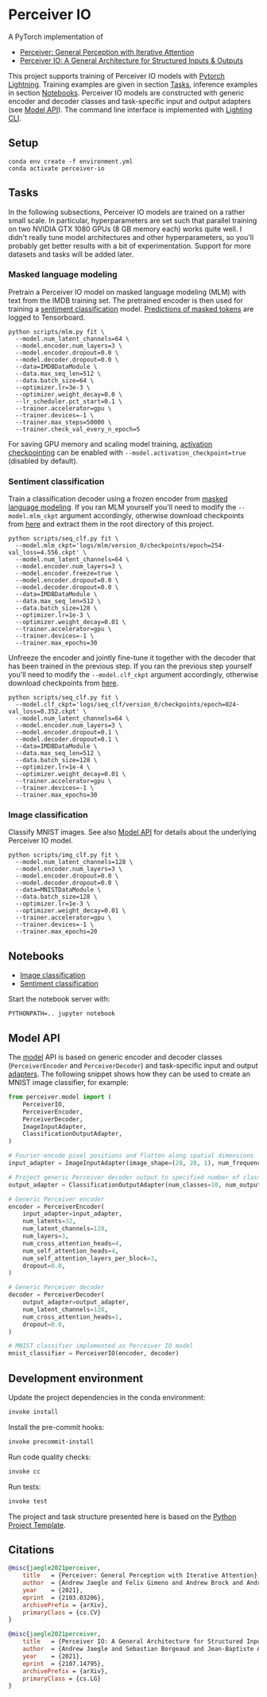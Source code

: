 # Perceiver IO

A PyTorch implementation of

- [Perceiver: General Perception with Iterative Attention](https://arxiv.org/abs/2103.03206)
- [Perceiver IO: A General Architecture for Structured Inputs & Outputs](https://arxiv.org/abs/2107.14795)

This project supports training of Perceiver IO models with [Pytorch Lightning](https://www.pytorchlightning.ai/).
Training examples are given in section [Tasks](#tasks), inference examples in section [Notebooks](#notebooks).
Perceiver IO models are constructed with generic encoder and decoder classes and task-specific input and
output adapters (see [Model API](#model-api)). The command line interface is implemented with
[Lighting CLI](https://pytorch-lightning.readthedocs.io/en/latest/common/lightning_cli.html).

## Setup

```shell
conda env create -f environment.yml
conda activate perceiver-io
```

## Tasks

In the following subsections, Perceiver IO models are trained on a rather small scale. In particular, hyperparameters
are set such that parallel training on two NVIDIA GTX 1080 GPUs (8 GB memory each) works quite well. I didn't really
tune model architectures and other hyperparameters, so you'll probably get better results with a bit of experimentation.
Support for more datasets and tasks will be added later.

### Masked language modeling

Pretrain a Perceiver IO model on masked language modeling (MLM) with text from the IMDB training set. The pretrained
encoder is then used for training a [sentiment classification](#sentiment-classification) model.
[Predictions of masked tokens](docs/tensorboard.md) are logged to Tensorboard.

```shell
python scripts/mlm.py fit \
  --model.num_latent_channels=64 \
  --model.encoder.num_layers=3 \
  --model.encoder.dropout=0.0 \
  --model.decoder.dropout=0.0 \
  --data=IMDBDataModule \
  --data.max_seq_len=512 \
  --data.batch_size=64 \
  --optimizer.lr=3e-3 \
  --optimizer.weight_decay=0.0 \
  --lr_scheduler.pct_start=0.1 \
  --trainer.accelerator=gpu \
  --trainer.devices=-1 \
  --trainer.max_steps=50000 \
  --trainer.check_val_every_n_epoch=5
```

For saving GPU memory and scaling model training, [activation checkpointing](docs/checkpointing.md) can be enabled with
`--model.activation_checkpoint=true` (disabled by default).

### Sentiment classification

Train a classification decoder using a frozen encoder from [masked language modeling](#masked-language-modeling-mlm).
If you ran MLM yourself you'll need to modify the `--model.mlm_ckpt` argument accordingly, otherwise download
checkpoints from [here](https://martin-krasser.com/perceiver/logs-update-2.zip) and extract them in the root directory of
this project.

```shell
python scripts/seq_clf.py fit \
  --model.mlm_ckpt='logs/mlm/version_0/checkpoints/epoch=254-val_loss=4.556.ckpt' \
  --model.num_latent_channels=64 \
  --model.encoder.num_layers=3 \
  --model.encoder.freeze=true \
  --model.encoder.dropout=0.0 \
  --model.decoder.dropout=0.0 \
  --data=IMDBDataModule \
  --data.max_seq_len=512 \
  --data.batch_size=128 \
  --optimizer.lr=1e-3 \
  --optimizer.weight_decay=0.01 \
  --trainer.accelerator=gpu \
  --trainer.devices=-1 \
  --trainer.max_epochs=30
```

Unfreeze the encoder and jointly fine-tune it together with the decoder that has been trained in the previous step.
If you ran the previous step yourself you'll need to modify the `--model.clf_ckpt` argument accordingly, otherwise
download checkpoints from [here](https://martin-krasser.com/perceiver/logs-update-2.zip).

```shell
python scripts/seq_clf.py fit \
  --model.clf_ckpt='logs/seq_clf/version_0/checkpoints/epoch=024-val_loss=0.352.ckpt' \
  --model.num_latent_channels=64 \
  --model.encoder.num_layers=3 \
  --model.encoder.dropout=0.1 \
  --model.decoder.dropout=0.1 \
  --data=IMDBDataModule \
  --data.max_seq_len=512 \
  --data.batch_size=128 \
  --optimizer.lr=1e-4 \
  --optimizer.weight_decay=0.01 \
  --trainer.accelerator=gpu \
  --trainer.devices=-1 \
  --trainer.max_epochs=30
```

### Image classification

Classify MNIST images. See also [Model API](#model-api) for details about the underlying Perceiver IO model.

```shell
python scripts/img_clf.py fit \
  --model.num_latent_channels=128 \
  --model.encoder.num_layers=3 \
  --model.encoder.dropout=0.0 \
  --model.decoder.dropout=0.0 \
  --data=MNISTDataModule \
  --data.batch_size=128 \
  --optimizer.lr=1e-3 \
  --optimizer.weight_decay=0.01 \
  --trainer.accelerator=gpu \
  --trainer.devices=-1 \
  --trainer.max_epochs=20
```

## Notebooks

- [Image classification](notebooks/img-clf.ipynb)
- [Sentiment classification](notebooks/txt-clf.ipynb)

Start the notebook server with:

```shell
PYTHONPATH=.. jupyter notebook
```

## Model API

The [model](perceiver/model/model.py) API is based on generic encoder and decoder classes (`PerceiverEncoder` and
`PerceiverDecoder`) and task-specific input and output [adapters](perceiver/model/adapter.py). The following snippet
shows how they can be used to create an MNIST image classifier, for example:

```python
from perceiver.model import (
    PerceiverIO,
    PerceiverEncoder,
    PerceiverDecoder,
    ImageInputAdapter,
    ClassificationOutputAdapter,
)

# Fourier-encode pixel positions and flatten along spatial dimensions
input_adapter = ImageInputAdapter(image_shape=(28, 28, 1), num_frequency_bands=32)

# Project generic Perceiver decoder output to specified number of classes
output_adapter = ClassificationOutputAdapter(num_classes=10, num_output_channels=128)

# Generic Perceiver encoder
encoder = PerceiverEncoder(
    input_adapter=input_adapter,
    num_latents=32,
    num_latent_channels=128,
    num_layers=3,
    num_cross_attention_heads=4,
    num_self_attention_heads=4,
    num_self_attention_layers_per_block=3,
    dropout=0.0,
)

# Generic Perceiver decoder
decoder = PerceiverDecoder(
    output_adapter=output_adapter,
    num_latent_channels=128,
    num_cross_attention_heads=1,
    dropout=0.0,
)

# MNIST classifier implemented as Perceiver IO model
mnist_classifier = PerceiverIO(encoder, decoder)
```

## Development environment

Update the project dependencies in the conda environment:

```bash
invoke install
```

Install the pre-commit hooks:

```bash
invoke precommit-install
```

Run code quality checks:

```bash
invoke cc
```

Run tests:

```bash
invoke test
```

The project and task structure presented here is based on the [Python Project Template](https://github.com/cstub/python-project-template).

## Citations

```bibtex
@misc{jaegle2021perceiver,
    title   = {Perceiver: General Perception with Iterative Attention},
    author  = {Andrew Jaegle and Felix Gimeno and Andrew Brock and Andrew Zisserman and Oriol Vinyals and Joao Carreira},
    year    = {2021},
    eprint  = {2103.03206},
    archivePrefix = {arXiv},
    primaryClass = {cs.CV}
}
```

```bibtex
@misc{jaegle2021perceiver,
    title   = {Perceiver IO: A General Architecture for Structured Inputs & Outputs},
    author  = {Andrew Jaegle and Sebastian Borgeaud and Jean-Baptiste Alayrac and Carl Doersch and Catalin Ionescu and David Ding and Skanda Koppula and Andrew Brock and Evan Shelhamer and Olivier Hénaff and Matthew M. Botvinick and Andrew Zisserman and Oriol Vinyals and João Carreira},
    year    = {2021},
    eprint  = {2107.14795},
    archivePrefix = {arXiv},
    primaryClass = {cs.LG}
}
```
